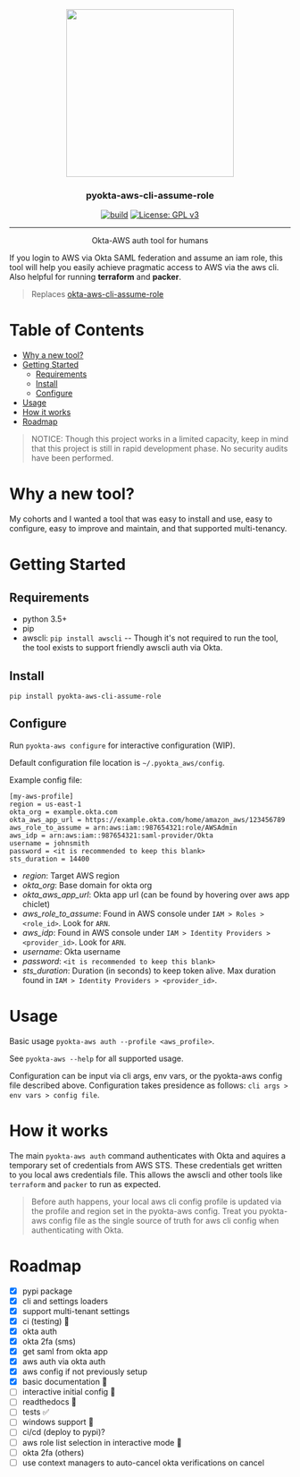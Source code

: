 <div align="center">

<img src="assets/pyokta-aws-cli-assume-role.png" width=300\>

<h3>pyokta-aws-cli-assume-role</h3>

[![build](https://travis-ci.org/mijdavis2/pyokta-aws-cli-assume-role.svg?branch=master)](https://travis-ci.org/mijdavis2/pyokta-aws-cli-assume-role) [![License: GPL v3](https://img.shields.io/badge/License-GPLv3-blue.svg)](https://www.gnu.org/licenses/gpl-3.0)

---

Okta-AWS auth tool for humans
</div>

If you login to AWS via Okta SAML federation and assume an iam role, this tool will help you easily achieve pragmatic access to AWS via the aws cli. Also helpful for running **terraform** and **packer**.

> Replaces [okta-aws-cli-assume-role]

<!-- START doctoc generated TOC please keep comment here to allow auto update -->
<!-- DON'T EDIT THIS SECTION, INSTEAD RE-RUN doctoc TO UPDATE -->
# Table of Contents

- [Why a new tool?](#why-a-new-tool)
- [Getting Started](#getting-started)
  - [Requirements](#requirements)
  - [Install](#install)
  - [Configure](#configure)
- [Usage](#usage)
- [How it works](#how-it-works)
- [Roadmap](#roadmap)

<!-- END doctoc generated TOC please keep comment here to allow auto update -->

> NOTICE: Though this project works in a limited capacity, keep in mind that this project is still in rapid development phase. No security audits have been performed.

# Why a new tool?

My cohorts and I wanted a tool that was easy to install and use, easy to configure, easy to improve and maintain, and that supported multi-tenancy.

# Getting Started

## Requirements

- python 3.5+
- pip
- awscli: `pip install awscli` -- Though it's not required to run the tool, the tool exists to support friendly awscli auth via Okta.

## Install

```pip install pyokta-aws-cli-assume-role```

## Configure

Run `pyokta-aws configure` for interactive configuration (WIP).

Default configuration file location is `~/.pyokta_aws/config`.

Example config file:
```
[my-aws-profile]
region = us-east-1
okta_org = example.okta.com
okta_aws_app_url = https://example.okta.com/home/amazon_aws/123456789
aws_role_to_assume = arn:aws:iam::987654321:role/AWSAdmin
aws_idp = arn:aws:iam::987654321:saml-provider/Okta
username = johnsmith
password = <it is recommended to keep this blank>
sts_duration = 14400
```

- *region*: Target AWS region
- *okta_org*: Base domain for okta org
- *okta_aws_app_url*: Okta app url (can be found by hovering over aws app chiclet)
- *aws_role_to_assume*: Found in AWS console under `IAM > Roles > <role_id>`. Look for `ARN`.
- *aws_idp*: Found in AWS console under `IAM > Identity Providers > <provider_id>`. Look for `ARN`.
- *username*: Okta username
- *password*: `<it is recommended to keep this blank>`
- *sts_duration*: Duration (in seconds) to keep token alive. Max duration found in `IAM > Identity Providers > <provider_id>`.

# Usage

Basic usage `pyokta-aws auth --profile <aws_profile>`.

See `pyokta-aws --help` for all supported usage.

Configuration can be input via cli args, env vars, or the pyokta-aws config file described above. Configuration takes presidence as follows: `cli args > env vars > config file`.

# How it works

The main `pyokta-aws auth` command authenticates with Okta and aquires a temporary set of credentials from AWS STS. These credentials get written to you local aws credentials file. This allows the awscli and other tools like `terraform` and `packer` to run as expected.

> Before auth happens, your local aws cli config profile is updated via the profile and region set in the pyokta-aws config. Treat you pyokta-aws config file as the single source of truth for aws cli config when authenticating with Okta.

# Roadmap
- [x] pypi package
- [x] cli and settings loaders
- [x] support multi-tenant settings
- [x] ci (testing) :construction_worker:
- [x] okta auth
- [x] okta 2fa (sms)
- [x] get saml from okta app
- [x] aws auth via okta auth
- [x] aws config if not previously setup
- [x] basic documentation :pencil:
- [ ] interactive initial config :children_crossing:
- [ ] readthedocs :pencil:
- [ ] tests :white_check_mark:
- [ ] windows support :checkered_flag:
- [ ] ci/cd (deploy to pypi)?
- [ ] aws role list selection in interactive mode :children_crossing:
- [ ] okta 2fa (others)
- [ ] use context managers to auto-cancel okta verifications on cancel

[okta-aws-cli-assume-role]: https://github.com/oktadeveloper/okta-aws-cli-assume-role
